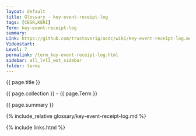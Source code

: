 ```yaml
---
layout: default
title: Glossary - key-event-receipt-log
tags: [CESR,KERI]
Term: key-event-receipt-log
summary: 
Link: https://github.com/trustoverip/acdc/wiki/key-event-receipt-log.md
Videostart: 
Level: 7
permalink: /term_key-event-receipt-log.html
sidebar: all_lvl3_wot_sidebar
folder: terms
---
```


{{ page.title }}

{{ page.collection }} - {{ page.Term }}

   {{ page.summary }}

{% include_relative glossary/key-event-receipt-log.md %}

 {% include links.html %} 
